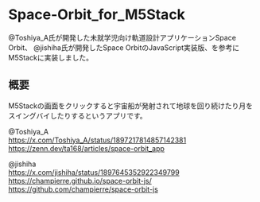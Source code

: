 # Space-Orbit_for_M5Stack

@Toshiya_A氏が開発した未就学児向け軌道設計アプリケーションSpace Orbit、
@jishiha氏が開発したSpace OrbitのJavaScript実装版、を参考にM5Stackに実装しました。


## 概要
M5Stackの画面をクリックすると宇宙船が発射されて地球を回り続けたり月をスイングバイしたりするというアプリです。



@Toshiya_A<br>
https://x.com/Toshiya_A/status/1897217814857142381<br>
https://zenn.dev/ta168/articles/space-orbit_app<br>

@jishiha<br>
https://x.com/jishiha/status/1897645352922349799<br>
https://champierre.github.io/space-orbit-js/<br>
https://github.com/champierre/space-orbit-js<br>


